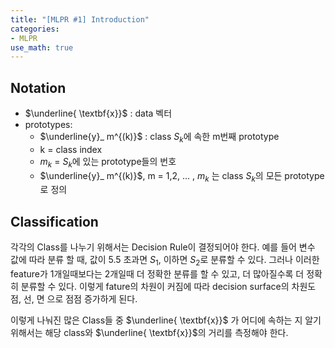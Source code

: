 ```yaml
---
title: "[MLPR #1] Introduction"
categories:
- MLPR
use_math: true
---
```


## Notation
- $\underline{ \textbf{x}}$ : data 벡터
- prototypes:
	- $\underline{y}_ m^{(k)}$ : class $S_ {k}$에 속한 m번째 prototype
	- k = class index
	- $m_k$ = $S_ {k}$에 있는 prototype들의 번호
	- $\underline{y}_ m^{(k)}$, m = 1,2, ... , $m_k$ 는  class $S_ {k}$의 모든 prototype로 정의

## Classification
각각의 Class를 나누기 위해서는 Decision Rule이 결정되어야 한다. 예를 들어 변수 값에 따라 분류 할 때, 값이 5.5 초과면 $S_ {1}$, 이하면 $S_ {2}$로 분류할 수 있다. 그러나 이러한 feature가 1개일때보다는 2개일때 더 정확한 분류를 할 수 있고, 더 많아질수록 더 정확히 분류할 수 있다. 이렇게 fature의 차원이 커짐에 따라 decision surface의 차원도 점, 선, 면 으로 점점 증가하게 된다. 

이렇게 나눠진 많은 Class들 중 $\underline{ \textbf{x}}$ 가 어디에 속하는 지 알기 위해서는 해당 class와 $\underline{ \textbf{x}}$의 거리를 측정해야 한다.
